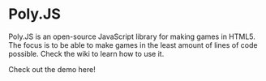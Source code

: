 <h1>Poly.JS</h1>
Poly.JS is an open-source JavaScript library for making games in HTML5. The focus is to be able to make games in the least amount of lines of code possible. Check the wiki to learn how to use it.

Check out the demo here!
